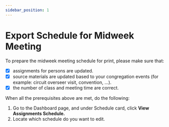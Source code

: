 ```yaml
---
sidebar_position: 1
---
```


# Export Schedule for Midweek Meeting

To prepare the midweek meeting schedule for print, please make sure that:

- [x] assignments for persons are updated.
- [x] source materials are updated based to your congregation events (for example: circuit overseer visit, convention, ...).
- [x] the number of class and meeting time are correct.

When all the prerequisites above are met, do the following:

1. Go to the Dashboard page, and under Schedule card, click **View Assignments Schedule.**
2. Locate which schedule do you want to edit.
